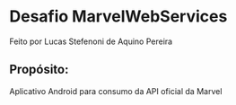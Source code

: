 # Desafio MarvelWebServices

Feito por Lucas Stefenoni de Aquino Pereira

## Propósito: 
Aplicativo Android para consumo da API oficial da Marvel
